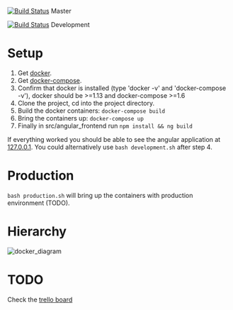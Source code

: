 [![Build Status](https://travis-ci.org/Samfundet/fg.svg?branch=master)](https://travis-ci.org/Samfundet/fg) Master 

[![Build Status](https://travis-ci.org/Samfundet/fg.svg?branch=development)](https://travis-ci.org/Samfundet/fg) Development 

# Setup
     
1. Get [docker](https://www.docker.com/products/overview).
2. Get [docker-compose](https://docs.docker.com/compose/install/).
3. Confirm that docker is installed (type 'docker -v' and 'docker-compose -v'), docker should be >=1.13 and docker-compose >=1.6
4. Clone the project, cd into the project directory.
5. Build the docker containers:
```docker-compose build```
6. Bring the containers up:
```docker-compose up```
7. Finally in src/angular_frontend run ```npm install && ng build```

If everything worked you should be able to see the angular application at [127.0.0.1](http://127.0.0.1).
You could alternatively use ```bash development.sh``` after step 4.

# Production
```bash production.sh``` will bring up the containers with production environment (TODO).

# Hierarchy
![docker_diagram](DOCS/docker_diagram.png)


# TODO
Check the [trello board](https://trello.com/b/tbU3wIZc/fg-3-0)
